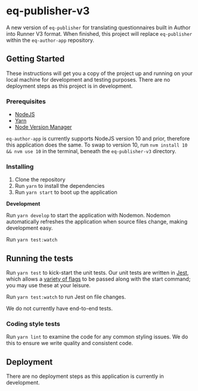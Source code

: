 # eq-publisher-v3

A new version of `eq-publisher` for translating questionnaires built in Author into Runner V3 format. When finished, this project will replace `eq-publisher` within the `eq-author-app` repository.

## Getting Started

These instructions will get you a copy of the project up and running on your local machine for development and testing purposes. There are no deployment steps as this project is in development.

### Prerequisites

- [NodeJS](https://nodejs.org/en/)
- [Yarn](https://classic.yarnpkg.com/en/)
- [Node Version Manager](https://github.com/nvm-sh/nvm)

`eq-author-app` is currently supports NodeJS version 10 and prior, therefore this application does the same. To swap to version 10, run `nvm install 10 && nvm use 10` in the terminal, beneath the `eq-publisher-v3` directory.

### Installing

1. Clone the repository
2. Run `yarn` to install the dependencies
3. Run `yarn start` to boot up the application

**Development**

Run `yarn develop` to start the application with Nodemon. Nodemon automatically refreshes the application when source files change, making development easy.

Run `yarn test:watch`

## Running the tests

Run `yarn test` to kick-start the unit tests. Our unit tests are written in [Jest](https://jestjs.io/), which allows a [variety of flags](https://jestjs.io/docs/en/cli#options) to be passed along with the start command; you may use these at your leisure.

Run `yarn test:watch` to run Jest on file changes.

We do not currently have end-to-end tests.

### Coding style tests

Run `yarn lint` to examine the code for any common styling issues. We do this to ensure we write quality and consistent code.

## Deployment

There are no deployment steps as this application is currently in development.
